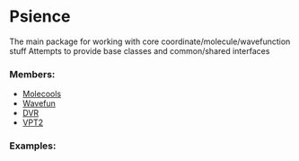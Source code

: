 # <a id="Psience">Psience</a>
    
The main package for working with core coordinate/molecule/wavefunction stuff
Attempts to provide base classes and common/shared interfaces

### Members:

  - [Molecools](Psience/Molecools.md)
  - [Wavefun](Psience/Wavefun.md)
  - [DVR](Psience/DVR.md)
  - [VPT2](Psience/VPT2.md)

### Examples:

